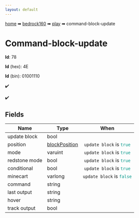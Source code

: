 ```yaml
---
layout: default
---
```


[home](/) ➡ [bedrock160](/protocol/bedrock160) ➡ [play](/protocol/bedrock160/play) ➡ command-block-update

# Command-block-update

**Id**: 78

**Id** (hex): 4E

**Id** (bin): 01001110

✔️

✔️

## Fields

Name | Type | When
---|---|:---:
update block | bool | 
position | [blockPosition](/protocol/bedrock160/types/block-position) | <code>update block</code> is <code><span style="color:#009688">true</span></code>
mode | varuint | <code>update block</code> is <code><span style="color:#009688">true</span></code>
redstone mode | bool | <code>update block</code> is <code><span style="color:#009688">true</span></code>
conditional | bool | <code>update block</code> is <code><span style="color:#009688">true</span></code>
minecart | varlong | <code>update block</code> is <code><span style="color:#009688">false</span></code>
command | string | 
last output | string | 
hover | string | 
track output | bool | 

